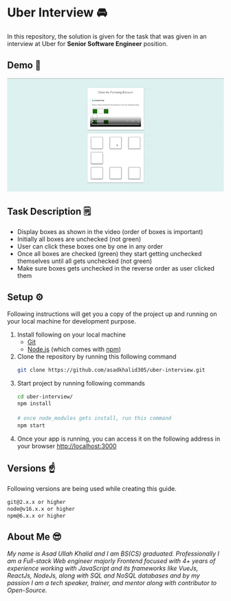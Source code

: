 # Uber Interview 🚘

In this repository, the solution is given for the task that was given in an interview at Uber for **Senior Software Engineer** position.

## Demo 📀

![app-demo](./src/assets/demo.gif)

## Task Description 🗒️

- Display boxes as shown in the video (order of boxes is important)
- Initially all boxes are unchecked (not green)
- User can click these boxes one by one in any order
- Once all boxes are checked (green) they start getting unchecked themselves until all gets unchecked (not green)
- Make sure boxes gets unchecked in the reverse order as user clicked them

## Setup ⚙️

Following instructions will get you a copy of the project up and running on your local machine for development purpose.

1.  Install following on your local machine
    - [Git](https://git-scm.com)
    - [Node.js](https://nodejs.org/en/download/) (which comes with [npm](http://npmjs.com))
2.  Clone the repository by running this following command
    ```bash
    git clone https://github.com/asadkhalid305/uber-interview.git
    ```
3.  Start project by running following commands
    ```bash
    cd uber-interview/
    npm install

    # once node_modules gets install, run this command
    npm start
    ```
4.  Once your app is running, you can access it on the following address in your browser
    [http://localhost:3000](http://localhost:3000)

## Versions ☝️

Following versions are being used while creating this guide.

```
git@2.x.x or higher
node@v16.x.x or higher
npm@6.x.x or higher
```

## About Me 😎

_My name is Asad Ullah Khalid and I am BS(CS) graduated. Professionally I am a Full-stack Web engineer majorly Frontend focused with 4+ years of experience working with JavaScript and its frameworks like VueJs, ReactJs, NodeJs, along with SQL and NoSQL databases and by my passion I am a tech speaker, trainer, and mentor along with contributor to Open-Source._
